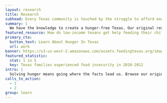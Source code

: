 ```yaml
---
layout: research
title: Research
subhead: Every Texas community is touched by the struggle to afford enough food.
summary: |
  We have the knowledge to create a hunger-free Texas. Our original research, credible policy analysis and partnerships with academic and nonprofit institutions provide a strong foundation for collective action. Explore what we already know, and help us learn more!
featured_resource: How do low-income texans get help feeding their children?
primary_cta:
  button_text: Learn About Hunger In Texas
  url: work 
banner: https://s3-us-west-2.amazonaws.com/assets.feedingtexas.org/images/posts/research.jpg
featured_statistic:
  stat: 1 in 5
  key: Texas families experienced food insecurity in 2010-2012
intro: |
  Solving hunger means going where the facts lead us. Browse our original research, policy briefings and datasets below to expand your understanding of the issue. Feeding Texas is available to help you interpret and add life to these numbers. We also love partnering with academics, students and the data community to help fill in the gaps!
calls_to_action:
  - 1
  - 2
group: learn
---
```

